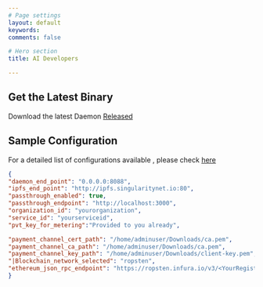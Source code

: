 ```yaml
---
# Page settings
layout: default
keywords:
comments: false

# Hero section
title: AI Developers

---
```



## Get the Latest Binary 
Download the latest Daemon [Released](https://github.com/singnet/snet-daemon/releases)

## Sample Configuration 

For a detailed list of configurations available , please check [here](https://github.com/singnet/snet-daemon)
 ```json
{
 "daemon_end_point": "0.0.0.0:8088",
 "ipfs_end_point": "http://ipfs.singularitynet.io:80",
 "passthrough_enabled": true,
 "passthrough_endpoint": "http://localhost:3000",
 "organization_id": "yourorganization",
 "service_id": "yourserviceid",
 "pvt_key_for_metering":"Provided to you already",

 "payment_channel_cert_path": "/home/adminuser/Downloads/ca.pem",
 "payment_channel_ca_path": "/home/adminuser/Downloads/ca.pem",
 "payment_channel_key_path": "/home/adminuser/Downloads/client-key.pem",
 "|Blockchain_network_selected": "ropsten",
 "ethereum_json_rpc_endpoint": "https://ropsten.infura.io/v3/<YourRegisterdinfuraiID>",
}

``` 